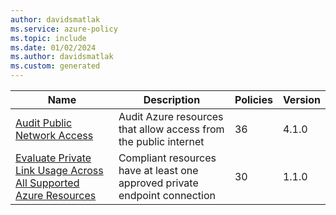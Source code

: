 ```yaml
---
author: davidsmatlak
ms.service: azure-policy
ms.topic: include
ms.date: 01/02/2024
ms.author: davidsmatlak
ms.custom: generated
---
```


|Name |Description |Policies |Version |
|---|---|---|---|
|[Audit Public Network Access](https://github.com/Azure/azure-policy/blob/master/built-in-policies/policySetDefinitions/SDN/AuditPublicNetworkAccessInitiative.json) |Audit Azure resources that allow access from the public internet |36 |4.1.0 |
|[Evaluate Private Link Usage Across All Supported Azure Resources](https://github.com/Azure/azure-policy/blob/master/built-in-policies/policySetDefinitions/SDN/SDN_PrivateEndpoint_AuditOnly.json) |Compliant resources have at least one approved private endpoint connection |30 |1.1.0 |
